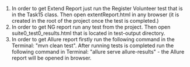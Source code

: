 1. In order to get Extend Report just run the Register Volunteer test that is in the Task15 class. Then open extentReport.html in any browser (it is created in the root of the project once the test is completed.)
2. In order to get NG report run any test from the project. Then open suite0_test0_results.html that is located in test-output directory.
3. In order to get Allure report firstly run the following command in the Terminal: "mvn clean test". 
After running tests is completed run the following command in Terminal: "allure serve allure-results" -
the Allure report will be opened in browser.
